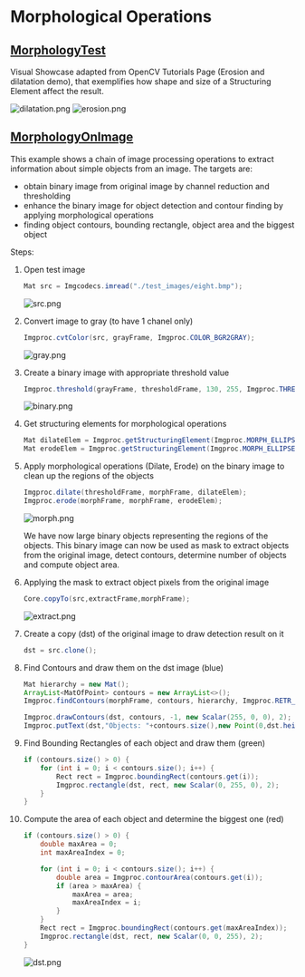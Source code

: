 # Morphological Operations

## [MorphologyTest](src/MorphologyTest.java)

Visual Showcase adapted from OpenCV Tutorials Page (Erosion and dilatation demo), that exemplifies how shape and size of a Structuring Element affect the result.

![dilatation.png](assets/dilatation.png) ![erosion.png](assets/erosion.png)

## [MorphologyOnImage](src/MorphologyOnImage.java)

This example shows a chain of image processing operations to extract information about simple objects from an image. The targets are:
- obtain binary image from original image by channel reduction and thresholding
- enhance the binary image for object detection and contour finding by applying morphological operations
- finding object contours, bounding rectangle, object area and the biggest object

Steps:


1. Open test image

    ```java
    Mat src = Imgcodecs.imread("./test_images/eight.bmp");
    ```
   
    ![src.png](assets/src.png)

2. Convert image to gray (to have 1 chanel only)

    ```java
    Imgproc.cvtColor(src, grayFrame, Imgproc.COLOR_BGR2GRAY);
    ```
   ![gray.png](assets/gray.png)
3. Create a binary image with appropriate threshold value
    ```java
    Imgproc.threshold(grayFrame, thresholdFrame, 130, 255, Imgproc.THRESH_BINARY_INV); //100 120
    ```
   ![binary.png](assets/binary.png)

4. Get structuring elements for morphological operations
    ```java
    Mat dilateElem = Imgproc.getStructuringElement(Imgproc.MORPH_ELLIPSE, new Size(25, 25));
    Mat erodeElem = Imgproc.getStructuringElement(Imgproc.MORPH_ELLIPSE, new Size(23, 23));
    ```

5. Apply morphological operations (Dilate, Erode) on the binary image to clean up the regions of the objects
    ```java
    Imgproc.dilate(thresholdFrame, morphFrame, dilateElem);
    Imgproc.erode(morphFrame, morphFrame, erodeElem);
    ```
   ![morph.png](assets/morph.png)

    We have now large binary objects representing the regions of the objects. This binary image can now be used as mask to extract objects from the original image, detect contours, determine number of objects and compute object area.

6. Applying the mask to extract object pixels from the original image
    ```java
    Core.copyTo(src,extractFrame,morphFrame);
    ```
   ![extract.png](assets/extract.png)
7. Create a copy (dst) of the original image to draw detection result on it
    ```java
    dst = src.clone();
    ```
8. Find Contours and draw them on the dst image (blue)
    ```java
    Mat hierarchy = new Mat();
    ArrayList<MatOfPoint> contours = new ArrayList<>();
    Imgproc.findContours(morphFrame, contours, hierarchy, Imgproc.RETR_CCOMP, Imgproc.CHAIN_APPROX_SIMPLE);
   
    Imgproc.drawContours(dst, contours, -1, new Scalar(255, 0, 0), 2);
    Imgproc.putText(dst,"Objects: "+contours.size(),new Point(0,dst.height()-5),Imgproc.FONT_HERSHEY_PLAIN,1.5,new Scalar(150,0,0),2);
    ```
9. Find Bounding Rectangles of each object and draw them (green)
    ```java
    if (contours.size() > 0) {
        for (int i = 0; i < contours.size(); i++) {
            Rect rect = Imgproc.boundingRect(contours.get(i));
            Imgproc.rectangle(dst, rect, new Scalar(0, 255, 0), 2);
        }
    }
    ```
10. Compute the area of each object and determine the biggest one (red)
    ```java
    if (contours.size() > 0) {
        double maxArea = 0;
        int maxAreaIndex = 0;

        for (int i = 0; i < contours.size(); i++) {
            double area = Imgproc.contourArea(contours.get(i));
            if (area > maxArea) {
                maxArea = area;
                maxAreaIndex = i;
            }
        }
        Rect rect = Imgproc.boundingRect(contours.get(maxAreaIndex));
        Imgproc.rectangle(dst, rect, new Scalar(0, 0, 255), 2);
    }
    ```
    ![dst.png](assets/dst.png)



